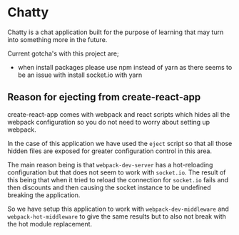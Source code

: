 # **Chatty**

Chatty is a chat application built for the purpose of learning that may turn into something more in the future.

Current gotcha's with this project are;

- when install packages please use npm instead of yarn as there seems to be an issue with install socket.io with yarn

## **Reason for ejecting from create-react-app**
create-react-app comes with webpack and react scripts which hides all the webpack configuration so you do not need to worry about setting up webpack.

In the case of this application we have used the `eject` script so that all those hidden files are exposed for greater configuration control in this area.

The main reason being is that `webpack-dev-server` has a hot-reloading configuration but that does not seem to work with `socket.io`. The result of this being that when it tried to reload the connection for `socket.io` fails and then discounts and then causing the socket instance to be undefined breaking the application.

So we have setup this application to work with `webpack-dev-middleware` and `webpack-hot-middleware` to give the same results but to also not break with the hot module replacement.
